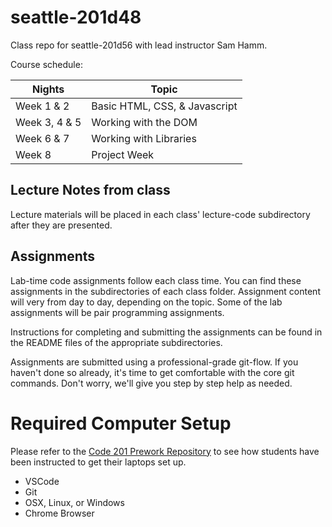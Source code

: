 # seattle-201d48

Class repo for seattle-201d56 with lead instructor Sam Hamm.

Course schedule:

Nights        | Topic
--------------|----------------
Week 1 & 2    | Basic HTML, CSS, & Javascript
Week 3, 4 & 5 | Working with the DOM
Week 6 & 7    | Working with Libraries
Week 8        | Project Week

## Lecture Notes from class

Lecture materials will be placed in each class' lecture-code subdirectory after they are presented.

## Assignments

Lab-time code assignments follow each class time. You can find these assignments in the subdirectories of each class folder. Assignment content will very from day to day, depending on the topic. Some of the lab assignments will be pair programming assignments.

Instructions for completing and submitting the assignments can be found in the README files of the appropriate subdirectories.

Assignments are submitted using a professional-grade git-flow. If you haven't done so already, it's time to get comfortable with the core git commands. Don't worry, we'll give you step by step help as needed.

# Required Computer Setup

Please refer to the [Code 201 Prework Repository](https://github.com/codefellows/code-201-prework) to see how students have been instructed to get their laptops set up.

* VSCode
* Git
* OSX, Linux, or Windows
* Chrome Browser